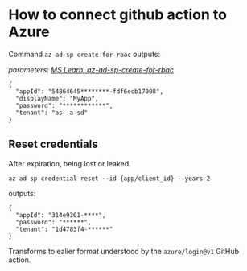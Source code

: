 # How to connect github action to Azure

Command `az ad sp create-for-rbac` outputs:

_parameters: [MS Learn, az-ad-sp-create-for-rbac](https://learn.microsoft.com/en-us/cli/azure/ad/sp?view=azure-cli-latest#az-ad-sp-create-for-rbac)_

```
{
  "appId": "54864645********-fdf6ecb17008",
  "displayName": "MyApp",
  "password": "************",
  "tenant": "as--a-sd"
}
```

## Reset credentials
After expiration, being lost or leaked.

`az ad sp credential reset --id {app/client_id} --years 2`

outputs: 

```
{
  "appId": "314e9301-****",
  "password": "******",
  "tenant": "1d4783f4-******"
}
```

Transforms to ealier format understood by the `azure/login@v1` GitHub action.